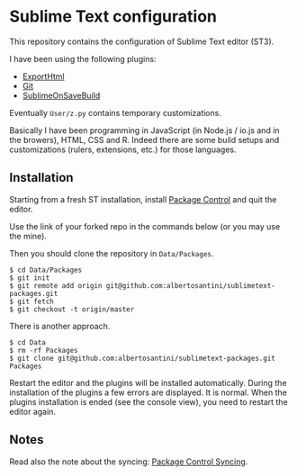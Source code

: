 Sublime Text configuration
==========================

This repository contains the configuration of Sublime Text editor (ST3).

I have been using the following plugins:

- [ExportHtml](https://github.com/facelessuser/ExportHtml)
- [Git](https://github.com/kemayo/sublime-text-git)
- [SublimeOnSaveBuild](https://github.com/alexnj/SublimeOnSaveBuild)

Eventually `User/z.py` contains temporary customizations.

Basically I have been programming in JavaScript (in Node.js / io.js and in the
browers), HTML, CSS and R. Indeed there are some build setups and customizations
(rulers, extensions, etc.) for those languages.

Installation
------------

Starting from a fresh ST installation, install [Package Control](https://sublime.wbond.net/installation) and quit the editor.

Use the link of your forked repo in the commands below (or you may use the mine).

Then you should clone the repository  in `Data/Packages`.

```
$ cd Data/Packages
$ git init
$ git remote add origin git@github.com:albertosantini/sublimetext-packages.git
$ git fetch
$ git checkout -t origin/master
```

There is another approach.

```
$ cd Data
$ rm -rf Packages
$ git clone git@github.com:albertosantini/sublimetext-packages.git Packages
```

Restart the editor and the plugins will be installed automatically. During the installation of the plugins a few errors are displayed. It is normal. When the plugins installation is ended (see the console view), you need to restart the editor again.

Notes
-----

Read also the note about the syncing: [Package Control Syncing](https://sublime.wbond.net/docs/syncing).
